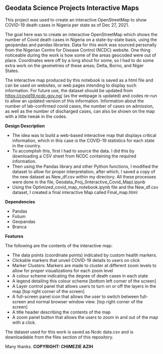 ## Geodata Science Projects Interactive Maps
This project was used to create an interactive OpenStreetMap to show COVID-19 death cases in Nigeria per state as of Dec 27, 2021.

The goal here was to create an interactive OpenStreetMap  which shows the number of Covid death cases in Nigeria on a state-by-state basis, using the geopandas and pandas libraries. Data for this work was sourced personally from the Nigerian Centre for Disease Control (NCDC) website. One thing noticeable during the work is how some of the areas geocoded were out of place. Coordinates were off by a long shout for some, so I had to do some extra work on the geometries of these areas; Delta, Borno, and Niger States.

The interactive map produced by this notebook is saved as a html file and can be used on websites, or web pages intending to display such information. For future use, the dataset should be updated from https://covid19.ncdc.gov.ng/ (as the webpage is updated) and codes re-run to allow an updated version of this information. Information about the number of lab-confirmed covid cases, the number of cases on admission, as well as the number of discharged cases, can also be shown on the map with a little tweak in the codes. 

 
 
**Design Description**

- The idea was to build a web-based interactive map that displays critical information, which in this case is the COVID-19 statistics for each state in the country.
- To accomplish this, first I had to source the data. I did this by downloading a CSV sheet from NCDC containing the required information.
- Then using the Pandas library and other Python functions, I modified the dataset to allow for proper interpretation, after which, I saved a copy of the new dataset as New_df.csv within my directory. All these processes were done in the file, Geodata_Proj_(Interactive_Covid_Map).ipynb
- Using the Optimized_covid_map_notebook.ipynb file and the New_df.csv dataset, I created a final interactive Map called Final_map.html

**Dependencies**
- Pandas
- Folium
- Geopandas
- Branca

**Features**

The following are the contents of the interactive map:
- The data points (coordinate points) indicated by custom health markers.
- Clickable markers that unveil COVID-19 details to users on click
- Marker Clusters: Markers are made to cluster at different zoom levels to allow for proper visualizations for each zoom level
- A colour scheme indicating the degree of death cases in each state
- A legend detailing this colour scheme [bottom left corner of the screen]
- A Layer control panel that allows users to turn on or off the layers in the map  [top right corner of the screen]
- A full-screen panel icon that allows the user to switch between full-screen and normal browser window view. [top right corner of the screen]
- A title header describing the contents of the map
- A zoom panel button that allows the users to zoom in and out of the map with a click.

  
The dataset used for this work is saved as Ncdc data.csv and is downloadable from the files section of this repository. 
 
 Many thanks.
 **COPYRIGHT: CHIMEZIE AZIH**
